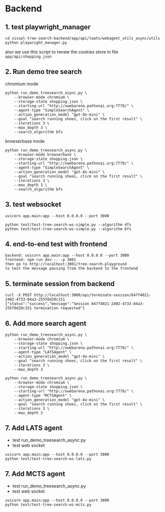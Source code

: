 # Backend
## 1. test playwright_manager
```
cd visual-tree-search-backend/app/api/lwats/webagent_utils_async/utils
python playwright_manager.py
```
also we use this script to renew the cookies store in file `app/api/shopping.json`

## 2. Run demo tree search
chromium mode
```
python run_demo_treesearch_async.py \
    --browser-mode chromium \
    --storage-state shopping.json \
    --starting-url "http://xwebarena.pathonai.org:7770/" \
    --agent-type "SimpleSearchAgent" \
    --action_generation_model "gpt-4o-mini" \
    --goal "search running shoes, click on the first result" \
    --iterations 3 \
    --max_depth 3 \
    --search_algorithm bfs
```

browserbase mode
```
python run_demo_treesearch_async.py \
    --browser-mode browserbase \
    --storage-state shopping.json \
    --starting-url "http://xwebarena.pathonai.org:7770/" \
    --agent-type "SimpleSearchAgent" \
    --action_generation_model "gpt-4o-mini" \
    --goal "search running shoes, click on the first result" \
    --iterations 3 \
    --max_depth 3 \
    --search_algorithm bfs
```


## 3. test websocket
```
uvicorn app.main:app --host 0.0.0.0 --port 3000

python test/test-tree-search-ws-simple.py --algorithm dfs
python test/test-tree-search-ws-simple.py --algorithm bfs
```

## 4. end-to-end test with frontend
```
backend: uvicorn app.main:app --host 0.0.0.0 --port 3000
frontend: npm run dev -- -p 3001
then go to http://localhost:3001/tree-search-playground
to test the message passing from the backend to the frontend
```



## 5. terminate session from backend
```
curl -X POST http://localhost:3000/api/terminate-session/647f4021-2402-4733-84a3-255f0d20c151
{"status":"success","message":"Session 647f4021-2402-4733-84a3-255f0d20c151 termination requested"}
```

## 6. Add more search agent
```
python run_demo_treesearch_async.py \
    --browser-mode chromium \
    --storage-state shopping.json \
    --starting-url "http://xwebarena.pathonai.org:7770/" \
    --agent-type "LATSAgent" \
    --action_generation_model "gpt-4o-mini" \
    --goal "search running shoes, click on the first result" \
    --iterations 3 \
    --max_depth 3
```

```
python run_demo_treesearch_async.py \
    --browser-mode chromium \
    --storage-state shopping.json \
    --starting-url "http://xwebarena.pathonai.org:7770/" \
    --agent-type "MCTSAgent" \
    --action_generation_model "gpt-4o-mini" \
    --goal "search running shoes, click on the first result" \
    --iterations 3 \
    --max_depth 3
```

## 7. Add LATS agent
* test run_demo_treesearch_async.py
* test web socket
```
uvicorn app.main:app --host 0.0.0.0 --port 3000
python test/test-tree-search-ws-lats.py
```

## 7. Add MCTS agent
* test run_demo_treesearch_async.py
* test web socket
```
uvicorn app.main:app --host 0.0.0.0 --port 3000
python test/test-tree-search-ws-mcts.py
```